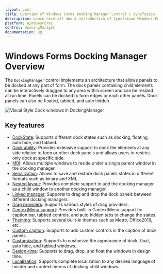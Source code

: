 ```yaml
---
layout: post
title: Overview of Windows Forms Docking Manager Control | Syncfusion
description: Learn here all about introduction of Syncfusion Windows Forms Docking Manager control and more details.
platform: WindowsForms
control: DockingManager 
documentation: ug
---
```


# Windows Forms Docking Manager Overview

The `DockingManager` control implements an architecture that allows panels to be docked at any part of form. The dock panels containing child elements can be interactively dragged to any area within screen and can be resized at run time. Panels can be docked to form edges or each other panels. Dock panels can also be floated, tabbed, and auto hidden.

![Visual Style Dock windows in DockingManager](GettingStarted_images/VisualStudioDemo.png)

## Key features

* [DockState](https://help.syncfusion.com/windowsforms/docking-manager/getting-started#change-dock-state-of-child): Supports different dock states such as docking, floating, auto hide, and tabbed.
* [Dock ability](https://help.syncfusion.com/windowsforms/docking-manager/dealing-with-docking-child#restrict-to-dock-on-specific-sides): Provides extensive support to dock the elements at any side relative to form or other dock panels and allows users to restrict only dock at specific side.
* [MDI](https://help.syncfusion.com/windowsforms/docking-manager/mdi-window): Allows multiple windows to reside under a single parent window in the docking manager.
* [Serialization](https://help.syncfusion.com/windowsforms/docking-manager/serialization): Allows to save and restore dock panels states in different formats such as binary and XML.
* [Nested layout](https://help.syncfusion.com/windowsforms/docking-manager/linked-and-nested-dockingmanager#nested-dockingmanager): Provides complete support to add the docking manager as a child window to another docking manager.
* [Linked manager](https://help.syncfusion.com/windowsforms/docking-manager/linked-and-nested-dockingmanager#enable-linked-manager): Supports to drag and drop the dock panels between different docking managers.
* [Drag providers](https://help.syncfusion.com/windowsforms/docking-manager/appearance#change-dock-provider-styles): Supports various styles of drag providers.
* [ContextMenu support](https://help.syncfusion.com/windowsforms/docking-manager/dock-window#enable--disable-the-context-menu): Provides built-in ContextMenu support for caption bar, tabbed controls, and auto hidden tabs to change the states.
* [Theming](https://help.syncfusion.com/windowsforms/docking-manager/appearance#visual-styles): Supports several built-in themes such as Metro, Office2016, etc.
* [Custom caption](https://help.syncfusion.com/windowsforms/docking-manager/dock-window#add-custom-buttons-in-caption): Supports to add custom controls in the caption of dock panels.
* [Customization](https://help.syncfusion.com/windowsforms/docking-manager/appearance): Supports to customize the appearance of dock, float, auto hide, and tabbed windows.
* [Design-time](https://help.syncfusion.com/windowsforms/docking-manager/tabbed-window#tabbed-at-design-time): Supports to drag, drop, and float the windows in design time.
* [Localization](https://help.syncfusion.com/windowsforms/docking-manager/localization): Supports complete localization to any desired language of header and context menus of docking child windows.

